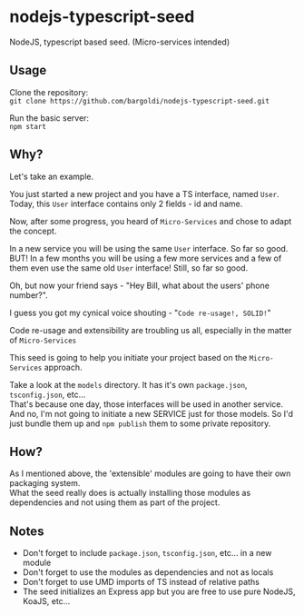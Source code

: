 # nodejs-typescript-seed
NodeJS, typescript based seed. (Micro-services intended)

## Usage
Clone the repository: 
<br>```git clone https://github.com/bargoldi/nodejs-typescript-seed.git```

Run the basic server:
<br>```npm start```

## Why?
Let's take an example.

You just started a new project and you have a TS interface, named `User`.
<br>Today, this `User` interface contains only 2 fields - id and name.

Now, after some progress, you heard of `Micro-Services` and chose to 
adapt the concept.

In a new service you will be using the same `User` interface. So far so good.
<br>BUT! In a few months you will be using a few more services and a few of them even use the same old `User` interface!
Still, so far so good.

Oh, but now your friend says - "Hey Bill, what about the users' phone number?".

I guess you got my cynical voice shouting - "`Code re-usage!, SOLID!`"

Code re-usage and extensibility are troubling us all, especially in the matter of `Micro-Services`

This seed is going to help you initiate your project based on the `Micro-Services` approach.

Take a look at the ``models`` directory. It has it's own `package.json`, `tsconfig.json`, etc...
<br> That's because one day, those interfaces will be used in another service.
<br> And no, I'm not going to initiate a new SERVICE just for those models. So I'd just bundle them up
and `npm publish` them to some private repository.

## How?
As I mentioned above, the 'extensible' modules are going to have their own packaging system.
<br>What the seed really does is actually installing those modules as dependencies and not using them as part of the project.

## Notes
* Don't forget to include `package.json`, `tsconfig.json`, etc... in a new module
* Don't forget to use the modules as dependencies and not as locals
* Don't forget to use UMD imports of TS instead of relative paths
* The seed initializes an Express app but you are free to use pure NodeJS, KoaJS, etc...
